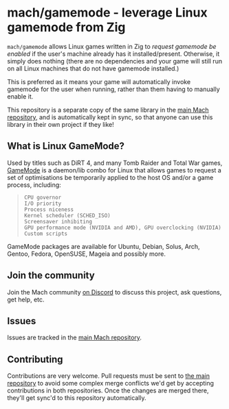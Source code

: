 # mach/gamemode - leverage Linux gamemode from Zig

`mach/gamemode` allows Linux games written in Zig to _request gamemode be enabled_ if the user's machine already has it installed/present. Otherwise, it simply does nothing (there are no dependencies and your game will still run on all Linux machines that do not have gamemode installed.)

This is preferred as it means your game will automatically invoke gamemode for the user when running, rather than them having to manually enable it.

This repository is a separate copy of the same library in the [main Mach repository](https://github.com/hexops/mach), and is automatically kept in sync, so that anyone can use this library in their own project if they like!

## What is Linux GameMode?

Used by titles such as DiRT 4, and many Tomb Raider and Total War games, [GameMode](https://github.com/FeralInteractive/gamemode) is a daemon/lib combo for Linux that allows games to request a set of optimisations be temporarily applied to the host OS and/or a game process, including:

>     CPU governor
>     I/O priority
>     Process niceness
>     Kernel scheduler (SCHED_ISO)
>     Screensaver inhibiting
>     GPU performance mode (NVIDIA and AMD), GPU overclocking (NVIDIA)
>     Custom scripts

GameMode packages are available for Ubuntu, Debian, Solus, Arch, Gentoo, Fedora, OpenSUSE, Mageia and possibly more.

## Join the community

Join the Mach community [on Discord](https://discord.gg/XNG3NZgCqp) to discuss this project, ask questions, get help, etc.

## Issues

Issues are tracked in the [main Mach repository](https://github.com/hexops/mach/issues?q=is%3Aissue+is%3Aopen+label%3Agamemode).

## Contributing

Contributions are very welcome. Pull requests must be sent to [the main repository](https://github.com/hexops/mach/tree/main/libs/gamemode) to avoid some complex merge conflicts we'd get by accepting contributions in both repositories. Once the changes are merged there, they'll get sync'd to this repository automatically.
